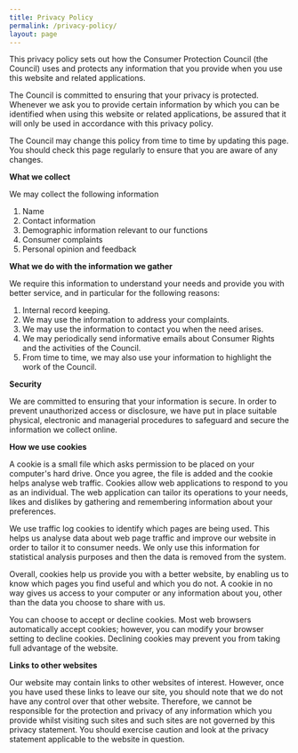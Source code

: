 ```yaml
---
title: Privacy Policy
permalink: /privacy-policy/
layout: page
---
```


This privacy policy sets out how the Consumer Protection Council (the Council) uses and protects any information that you provide when you use this website and related applications.

The Council is committed to ensuring that your privacy is protected. Whenever we ask you to provide certain information by which you can be identified when using this website or related applications, be assured that it will only be used in accordance with this privacy policy.

The Council may change this policy from time to time by updating this page. You should check this page regularly to ensure that you are aware of any changes.

**What we collect**

We may collect the following information
1. Name
2. Contact information
3. Demographic information relevant to our functions
4. Consumer complaints
5. Personal opinion and feedback

**What we do with the information we gather**

We require this information to understand your needs and provide you with better service, and in particular for the following reasons:

1. Internal record keeping.
2. We may use the information to address your complaints.
3. We may use the information to contact you when the need arises.
4. We may periodically send informative emails about Consumer Rights and the activities of the Council.
5. From time to time, we may also use your information to highlight the work of the Council.

**Security**

We are committed to ensuring that your information is secure. In order to prevent unauthorized access or disclosure, we have put in place suitable physical, electronic and managerial procedures to safeguard and secure the information we collect online.

**How we use cookies**

A cookie is a small file which asks permission to be placed on your computer&#39;s hard drive. Once you agree, the file is added and the cookie helps analyse web traffic. Cookies allow web applications to respond to you as an individual. The web application can tailor its operations to your needs, likes and dislikes by gathering and remembering information about your preferences.

We use traffic log cookies to identify which pages are being used. This helps us analyse data about web page traffic and improve our website in order to tailor it to consumer needs. We only use this information for statistical analysis purposes and then the data is removed from the system.

Overall, cookies help us provide you with a better website, by enabling us to know which pages you find useful and which you do not. A cookie in no way gives us access to your computer or any information about you, other than the data you choose to share with us.

You can choose to accept or decline cookies. Most web browsers automatically accept cookies; however, you can modify your browser setting to decline cookies. Declining cookies may prevent you from taking full advantage of the website.

**Links to other websites**

Our website may contain links to other websites of interest. However, once you have used these links to leave our site, you should note that we do not have any control over that other website. Therefore, we cannot be responsible for the protection and privacy of any information which you provide whilst visiting such sites and such sites are not governed by this privacy statement. You should exercise caution and look at the privacy statement applicable to the website in question.
